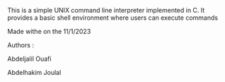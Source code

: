 This is a simple UNIX command line interpreter implemented in C.
It provides a basic shell environment where users can execute commands

Made withe on the 11/1/2023

Authors :

Abdeljalil Ouafi

Abdelhakim Joulal
